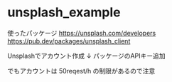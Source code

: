 # unsplash_example

使ったパッケージ
https://unsplash.com/developers
https://pub.dev/packages/unsplash_client

Unsplashでアカウント作成
↓
パッケージのAPIキー追加

でもアカウントは 50reqest/h の制限があるので注意